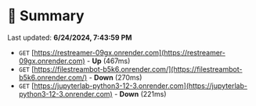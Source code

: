 # 📖 Summary
Last updated: **6/24/2024, 7:43:59 PM**

- `GET` [https://restreamer-09gx.onrender.com](https://restreamer-09gx.onrender.com) - **Up** (467ms)
- `GET` [https://filestreambot-b5k6.onrender.com/](https://filestreambot-b5k6.onrender.com/) - **Down** (270ms)
- `GET` [https://jupyterlab-python3-12-3.onrender.com](https://jupyterlab-python3-12-3.onrender.com) - **Down** (221ms)
